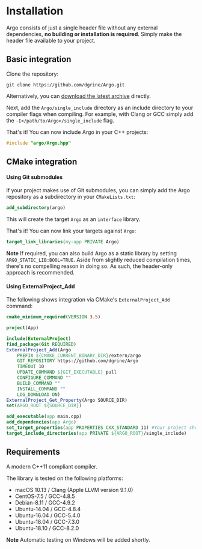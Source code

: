 # Installation

Argo consists of just a single header file without any external dependencies, __no building or installation is required__. Simply make the header file available to your project.

## Basic integration

Clone the repository:

```
git clone https://github.com/dgrine/Argo.git
```

Alternatively, you can [download the latest archive](...) directly.

Next, add the `Argo/single_include` directory as an include directory to your compiler flags when compiling. For example, with Clang or GCC simply add the `-I</path/to/Argo>/single_include` flag.

That's it! You can now include Argo in your C++ projects:

```C++
#include "argo/Argo.hpp"
```

## CMake integration

#### Using Git submodules

If your project makes use of Git submodules, you can simply add the Argo repository as a subdirectory in your `CMakeLists.txt`:

```CMake
add_subdirectory(argo)
```
This will create the target `Argo` as an `interface` library.

That's it! You can now link your targets against `Argo`:

```CMake
target_link_libraries(my-app PRIVATE Argo)
```

__Note__ If required, you can also build Argo as a static library by setting `ARGO_STATIC_LIB:BOOL=TRUE`. Aside from slightly reduced compilation times, there's no compelling reason in doing so. As such, the header-only approach is recommended.

#### Using ExternalProject_Add

The following shows integration via CMake's `ExternalProject_Add` command:

```CMake
cmake_minimum_required(VERSION 3.5)

project(App)

include(ExternalProject)
find_package(Git REQUIRED)
ExternalProject_Add(Argo
    PREFIX ${CMAKE_CURRENT_BINARY_DIR}/extern/argo
    GIT_REPOSITORY https://github.com/dgrine/Argo
    TIMEOUT 10
    UPDATE_COMMAND ${GIT_EXECUTABLE} pull
    CONFIGURE_COMMAND ""
    BUILD_COMMAND ""
    INSTALL_COMMAND ""
    LOG_DOWNLOAD ON)
ExternalProject_Get_Property(Argo SOURCE_DIR)
set(ARGO_ROOT ${SOURCE_DIR})

add_executable(app main.cpp)
add_dependencies(app Argo)
set_target_properties(app PROPERTIES CXX_STANDARD 11) #Your project should be C++ >= 11
target_include_directories(app PRIVATE ${ARGO_ROOT}/single_include)
```

## Requirements

A modern C++11 compliant compiler.

The library is tested on the following platforms:

* macOS 10.13 / Clang (Apple LLVM version 9.1.0)
* CentOS-7.5 / GCC-4.8.5
* Debian-8.11 / GCC-4.9.2
* Ubuntu-14.04 / GCC-4.8.4
* Ubuntu-16.04 / GCC-5.4.0
* Ubuntu-18.04 / GCC-7.3.0
* Ubuntu-18.10 / GCC-8.2.0

__Note__ Automatic testing on Windows will be added shortly.
